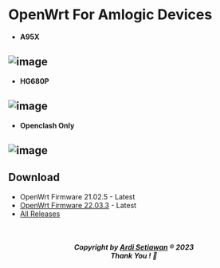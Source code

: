 # OpenWrt For Amlogic Devices

- **A95X**
## ![image](https://user-images.githubusercontent.com/27992153/213909765-1f5c7bf2-6819-4d32-af6e-4712b103e17e.png)

- **HG680P**
## ![image](https://user-images.githubusercontent.com/27992153/213578095-0d878202-4f6f-4cb8-83fa-5b775214e4ed.png)

- **Openclash Only**
## ![image](https://user-images.githubusercontent.com/27992153/213909831-aff04c24-8eed-486c-ad37-7d4d78f77804.png)

## Download
- OpenWrt Firmware 21.02.5 - Latest
- [OpenWrt Firmware 22.03.3](https://github.com/squarepants96/OpenWrt-Amlogic-S9xxx/releases/tag/OpenWrt_22.03.3_2023.01.19) - Latest
- [All Releases](https://github.com/squarepants96/OpenWrt-Amlogic-S9xxx/releases)

<br>
<h5 align="center">Copyright by <a href="https://www.facebook.com/ardi.o.setia">Ardi Setiawan</a> ® 2023 
<br> Thank You ! 🤝</h3>
